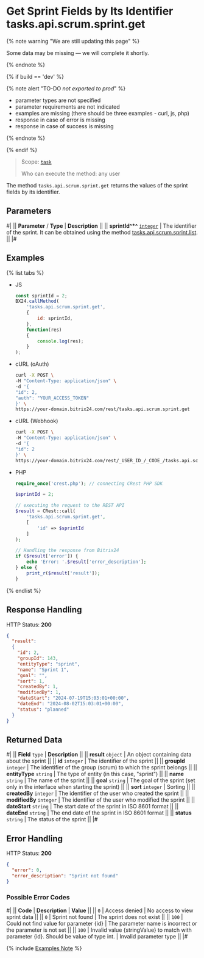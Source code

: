 # Get Sprint Fields by Its Identifier tasks.api.scrum.sprint.get

{% note warning "We are still updating this page" %}

Some data may be missing — we will complete it shortly.

{% endnote %}

{% if build == 'dev' %}

{% note alert "TO-DO _not exported to prod_" %}

- parameter types are not specified
- parameter requirements are not indicated
- examples are missing (there should be three examples - curl, js, php)
- response in case of error is missing
- response in case of success is missing

{% endnote %}

{% endif %}

> Scope: [`task`](../../../scopes/permissions.md)
>
> Who can execute the method: any user

The method `tasks.api.scrum.sprint.get` returns the values of the sprint fields by its identifier.

## Parameters

#|
|| **Parameter** / **Type** | **Description** ||
|| **sprintId^*^**
[`integer`](../../../data-types.md) | The identifier of the sprint. It can be obtained using the method [tasks.api.scrum.sprint.list](./tasks-api-scrum-sprint-list.md). ||
|#

## Examples
{% list tabs %}

- JS
    ```js
    const sprintId = 2;
    BX24.callMethod(
        'tasks.api.scrum.sprint.get',
        {
            id: sprintId,
        },
        function(res)
        {
            console.log(res);
        }
    );
    ```

- cURL (oAuth)
    ```bash
    curl -X POST \
    -H "Content-Type: application/json" \
    -d '{
    "id": 2,
    "auth": "YOUR_ACCESS_TOKEN"
    }' \
    https://your-domain.bitrix24.com/rest/tasks.api.scrum.sprint.get
    ```

- cURL (Webhook)
    ```bash
    curl -X POST \
    -H "Content-Type: application/json" \
    -d '{
    "id": 2
    }' \
    https://your-domain.bitrix24.com/rest/_USER_ID_/_CODE_/tasks.api.scrum.sprint.get
    ```

- PHP
    ```php
    require_once('crest.php'); // connecting CRest PHP SDK

    $sprintId = 2;

    // executing the request to the REST API
    $result = CRest::call(
        'tasks.api.scrum.sprint.get',
        [
            'id' => $sprintId
        ]
    );

    // Handling the response from Bitrix24
    if ($result['error']) {
        echo 'Error: '.$result['error_description'];
    } else {
        print_r($result['result']);
    }
    ```
{% endlist %}

## Response Handling

HTTP Status: **200**

```json
{
  "result":
  {
    "id": 2,
    "groupId": 143,
    "entityType": "sprint",
    "name": "Sprint 1",
    "goal": "",
    "sort": 1,
    "createdBy": 1,
    "modifiedBy": 1,
    "dateStart": "2024-07-19T15:03:01+00:00",
    "dateEnd": "2024-08-02T15:03:01+00:00",
    "status": "planned"
  }
}
```

## Returned Data

#|
|| **Field** `type` | **Description** ||
|| **result** `object` | An object containing data about the sprint ||
|| **id** `integer` | The identifier of the sprint ||
|| **groupId** `integer` | The identifier of the group (scrum) to which the sprint belongs ||
|| **entityType** `string` | The type of entity (in this case, "sprint") ||
|| **name** `string` | The name of the sprint ||
|| **goal** `string` | The goal of the sprint (set only in the interface when starting the sprint) ||
|| **sort** `integer` | Sorting ||
|| **createdBy** `integer` | The identifier of the user who created the sprint ||
|| **modifiedBy** `integer` | The identifier of the user who modified the sprint ||
|| **dateStart** `string` | The start date of the sprint in ISO 8601 format ||
|| **dateEnd** `string` | The end date of the sprint in ISO 8601 format ||
|| **status** `string` | The status of the sprint ||
|#

## Error Handling

HTTP Status: **200**

```json
{
  "error": 0,
  "error_description": "Sprint not found"
}
```

### Possible Error Codes

#|
|| **Code** | **Description**  | **Value** ||
|| `0` | Access denied | No access to view sprint data ||
|| `0` | Sprint not found | The sprint does not exist ||
|| `100` | Could not find value for parameter {id} | The parameter name is incorrect or the parameter is not set ||
|| `100` | Invalid value {stringValue} to match with parameter {id}. Should be value of type int. | Invalid parameter type ||
|#

{% include [Examples Note](../../../../_includes/examples.md) %}